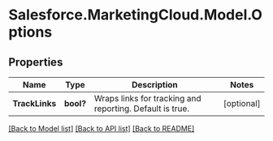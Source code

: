# Salesforce.MarketingCloud.Model.Options
## Properties

Name | Type | Description | Notes
------------ | ------------- | ------------- | -------------
**TrackLinks** | **bool?** | Wraps links for tracking and reporting. Default is true. | [optional] 

[[Back to Model list]](../README.md#documentation-for-models) [[Back to API list]](../README.md#documentation-for-api-endpoints) [[Back to README]](../README.md)

